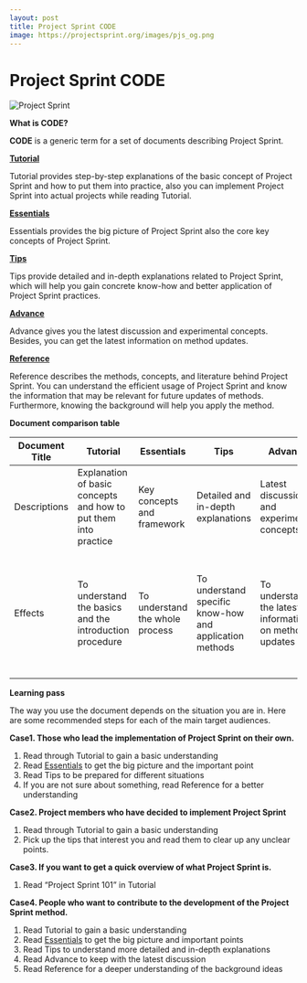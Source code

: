 ```yaml
---
layout: post
title: Project Sprint CODE
image: https://projectsprint.org/images/pjs_og.png
---
```


# Project Sprint CODE

![Project Sprint](../../../images/pjs\_logo.png)

**What is CODE?**

**CODE** is a generic term for a set of documents describing Project Sprint.

[**Tutorial**](code/tutorial/index.md)

Tutorial provides step-by-step explanations of the basic concept of Project Sprint and how to put them into practice, also you can implement Project Sprint into actual projects while reading Tutorial.

[**Essentials**](code/essentials.md)

Essentials provides the big picture of Project Sprint also the core key concepts of Project Sprint.

[**Tips**](broken-reference)

Tips provide detailed and in-depth explanations related to Project Sprint, which will help you gain concrete know-how and better application of Project Sprint practices.

[**Advance**](../../../code/advance.md)

Advance gives you the latest discussion and experimental concepts. Besides, you can get the latest information on method updates.

[**Reference**](../../../code/reference.md)

Reference describes the methods, concepts, and literature behind Project Sprint. You can understand the efficient usage of Project Sprint and know the information that may be relevant for future updates of methods. Furthermore, knowing the background will help you apply the method.

**Document comparison table**

| Document Title | Tutorial                                                        | Essentials                      | Tips                                                    | Advance                                                | Reference                                                                                                                      |
| -------------- | --------------------------------------------------------------- | ------------------------------- | ------------------------------------------------------- | ------------------------------------------------------ | ------------------------------------------------------------------------------------------------------------------------------ |
| Descriptions   | Explanation of basic concepts and how to put them into practice | Key concepts and framework      | Detailed and in-depth explanations                      | Latest discussions and experimental concepts           | Background methods, concepts, and literature                                                                                   |
| Effects        | To understand the basics and the introduction procedure         | To understand the whole process | To understand specific know-how and application methods | To understand the latest information on method updates | To understanding of efficient Project Sprint, information that may be related to method updates, and knowledge for application |

**Learning pass**

The way you use the document depends on the situation you are in. Here are some recommended steps for each of the main target audiences.

**Case1. Those who lead the implementation of Project Sprint on their own.**

1. Read through Tutorial to gain a basic understanding
2. Read [Essentials](code/essentials.md) to get the big picture and the important point
3. Read Tips to be prepared for different situations
4. If you are not sure about something, read Reference for a better understanding

**Case2. Project members who have decided to implement Project Sprint**

1. Read through Tutorial to gain a basic understanding
2. Pick up the tips that interest you and read them to clear up any unclear points.

**Case3. If you want to get a quick overview of what Project Sprint is.**

1. Read “Project Sprint 101” in Tutorial

**Case4. People who want to contribute to the development of the Project Sprint method.**

1. Read Tutorial to gain a basic understanding
2. Read [Essentials](code/essentials.md) to get the big picture and important points
3. Read Tips to understand more detailed and in-depth explanations
4. Read Advance to keep with the latest discussion
5. Read Reference for a deeper understanding of the background ideas
